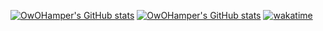 [![OwOHamper's GitHub stats](https://github-readme-stats.vercel.app/api?username=OwOHamper&show_icons=true&theme=dark)](https://github.com/anuraghazra/github-readme-stats)
[![OwOHamper's GitHub stats](https://github-readme-stats.vercel.app/api/top-langs/?username=OwOHamper&theme=dark)](https://github.com/anuraghazra/github-readme-stats)
[![wakatime](https://wakatime.com/badge/user/50a82480-1b01-4eb9-983b-8a2a661d7f0a.svg)](https://wakatime.com/@50a82480-1b01-4eb9-983b-8a2a661d7f0a)
<!--
**OwOHamper/OwOHamper** is a ✨ _special_ ✨ repository because its `README.md` (this file) appears on your GitHub profile.

Here are some ideas to get you started:

- 🔭 I’m currently working on ...
- 🌱 I’m currently learning ...
- 👯 I’m looking to collaborate on ...
- 🤔 I’m looking for help with ...
- 💬 Ask me about ...
- 📫 How to reach me: ...
- 😄 Pronouns: ...
- ⚡ Fun fact: ...
-->
